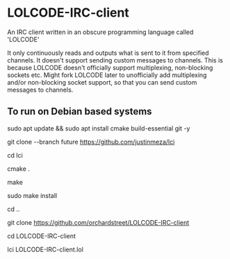 # LOLCODE-IRC-client
An IRC client written in an obscure programming language called 'LOLCODE'

It only continuously reads and outputs what is sent to it from specified channels.  It doesn't support sending custom messages to channels.
This is because LOLCODE doesn't officially support multiplexing, non-blocking sockets etc.
Might fork LOLCODE later to unofficially add multiplexing and/or non-blocking socket support,
so that you can send custom messages to channels.

## To run on Debian based systems

sudo apt update && sudo apt install cmake build-essential git -y

git clone --branch future https://github.com/justinmeza/lci

cd lci

cmake .

make

sudo make install

cd ..

git clone https://github.com/orchardstreet/LOLCODE-IRC-client

cd LOLCODE-IRC-client

lci LOLCODE-IRC-client.lol
